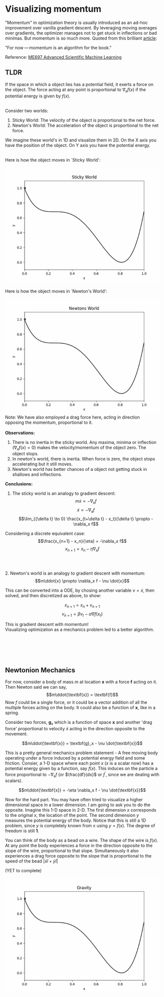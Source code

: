 # Visualizing momentum

"Momentum" in optimization theory is usually introduced as an ad-hoc improvement over vanilla gradient descent. By leveraging moving averages over gradients, the optimizer manages not to get stuck in inflections or bad minimas. But momentum is so much more. Quoted from this brilliant [article](https://distill.pub/2017/momentum/):

<it>"For now — momentum is an algorithm for the book."</it>

Reference: [ME697 Advanced Scientific Machine Learning](https://github.com/PredictiveScienceLab/advanced-scientific-machine-learning)

## TLDR

If the space in which a object lies has a potential field, it exerts a force on the object. The force acting at any point is proportional to $\nabla_x f(x)$ if the potential energy is given by $f(x)$.<br><br>

Consider two worlds:<br>
1. Sticky World: The velocity of the object is proportional to the net force.
2. Newton's World: The acceleration of the object is proportional to the net force.

We imagine these world's in 1D and visualize them in 2D. On the X axis you have the position of the object. On Y axis you have the potential energy. <br><br>

Here is how the object moves in `Sticky World':<br>

![alt text](<Sticky World.gif>)
<br><br>
Here is how the object moves in `Newton's World':<br>

![alt text](<Newtons World.gif>)
Note: We have also employed a drag force here, acting in direction opposing the momentum, proportional to it.
<br><br>
**Observations:**<br>
1. There is no inertia in the sticky world. Any maxima, minima or inflection  ($\nabla_x f(x) = 0$) makes the velocity/momentum of the object zero. The object stops.
2. In newton's world, there is inertia. When force is zero, the object stops accelerating but it still moves.
3. Newton's world has better chances of a object not getting stuck in shallows and inflections.

**Conclusions:**<br>
1. The sticky world is an analogy to gradient descent:
$$m\dot{x} \propto -\nabla_x f$$
$$\dot{x} \propto -\nabla_x f$$
$$\lim_{{\delta t} \to 0}  \frac{x_{t+\delta t} - x_t}{\delta t} \propto -\nabla_x f$$

Considering a discrete equivalent case:
$$\frac{x_{n+1} - x_n}{\eta} = -\nabla_x f$$
$$x_{n+1} = x_n - \eta\nabla_x f$$
<br><br><br>
2. Newton's world is an analogy to gradient descent with momentum:
$$m\ddot{x} \propto \nabla_x f - \nu \dot{x}$$

This can be converted into a ODE, by chosing another variable $v = \dot{x}$, then solved, and then discretized as above, to show:

$$x_{n+1} = x_n + v_{n+1}$$
$$v_{n+1} = \beta v_t - \alpha \nabla f(x_t)$$

This is gradient descent with momentum! <br>
Visualizing optimization as a mechanics problem led to a better algorithm.

<br><br><br><br>
## Newtonion Mechanics

For now, consider a body of mass $m$ at location $\textbf{x}$ with a force $\textbf{f}$ acting on it. Then Newton said we can say,
$$m\ddot{\textbf{x}} = \textbf{f}$$
Now $f$ could be a single force, or it could be a vector addition of all the multiple forces acting on the body. It could also be a function of $\textbf{x}$, like in a spring.

Consider two forces, $\textbf{g}_x$ which is a function of space $\textbf{x}$ and another 'drag force' proportional to velocity $\dot{x}$ acting in the direction opposite to the movement.

$$m\ddot{\textbf{x}} =  \textbf{g}_x - \nu \dot{\textbf{x}}$$

This is a pretty general mechanics problem statement - A free moving body operating under a force induced by a potential energy field and some friction. Consier, a 1-D space where each point $x$ ($x$ is a scalar now) has a potential energy given by a function, say $f(x)$. This induces on the particle a force proportional to $-\nabla_x f$ (or $\frac{df}{dx}$ or $f^{\prime}$, since we are dealing with scalars).

$$m\ddot{\textbf{x}} = -\eta \nabla_x f - \nu \dot{\textbf{x}}$$

Now for the hard part. You may have often tried to visualize a higher dimensional space in a lower dimension. I am going to ask you to do the opposite. Imagine this 1-D space in 2-D. The first dimension $x$ corresponds to the original $x$, the location of the point. The second dimension $y$ measures the potential energy of the body. Notice that this is still a 1D problem, since $y$ is completely known from $x$ using $y = f(x)$. The degree of freedom is still **1**.

You can think of the body as a bead on a wire. The shape of the wire is $f(x)$. At any point the body experiences a force in the direction opposite to the slope of the wire, proportional to that slope. Simultaneously it also experiences a drag force opposite to the slope that is proportional to the speed of the bead $|\dot{x}\hat{i} + \dot{y}\hat{i}|$



(YET to complete)





![alt text](Gravity.gif)

